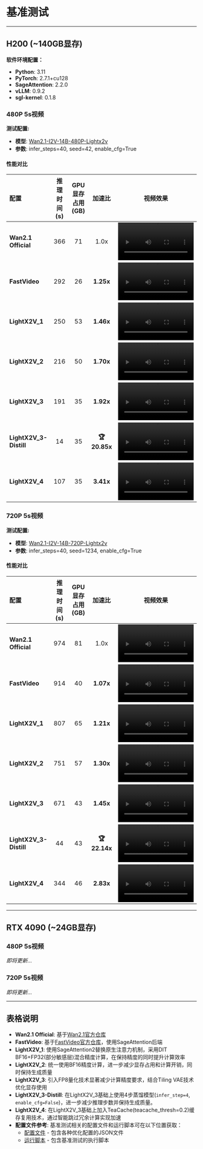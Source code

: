 # 基准测试

---

## H200 (~140GB显存)

**软件环境配置：**
- **Python**: 3.11
- **PyTorch**: 2.7.1+cu128
- **SageAttention**: 2.2.0
- **vLLM**: 0.9.2
- **sgl-kernel**: 0.1.8

### 480P 5s视频

**测试配置:**
- **模型**: [Wan2.1-I2V-14B-480P-Lightx2v](https://huggingface.co/lightx2v/Wan2.1-I2V-14B-480P-Lightx2v)
- **参数**: infer_steps=40, seed=42, enable_cfg=True

#### 性能对比

| 配置 | 推理时间(s) | GPU显存占用(GB) | 加速比 | 视频效果 |
|:-----|:----------:|:---------------:|:------:|:--------:|
| **Wan2.1 Official** | 366 | 71 | 1.0x | <video src="https://github.com/user-attachments/assets/24fb112e-c868-4484-b7f0-d9542979c2c3" width="200px"></video> |
| **FastVideo** | 292 | 26 | **1.25x** | <video src="https://github.com/user-attachments/assets/26c01987-441b-4064-b6f4-f89347fddc15" width="200px"></video> |
| **LightX2V_1** | 250 | 53 | **1.46x** | <video src="https://github.com/user-attachments/assets/7bffe48f-e433-430b-91dc-ac745908ba3a" width="200px"></video> |
| **LightX2V_2** | 216 | 50 | **1.70x** | <video src="https://github.com/user-attachments/assets/0a24ca47-c466-433e-8a53-96f259d19841" width="200px"></video> |
| **LightX2V_3** | 191 | 35 | **1.92x** | <video src="https://github.com/user-attachments/assets/970c73d3-1d60-444e-b64d-9bf8af9b19f1" width="200px"></video> |
| **LightX2V_3-Distill** | 14 | 35 | **🏆 20.85x** | <video src="https://github.com/user-attachments/assets/b4dc403c-919d-4ba1-b29f-ef53640c0334" width="200px"></video> |
| **LightX2V_4** | 107 | 35 | **3.41x** | <video src="https://github.com/user-attachments/assets/49cd2760-4be2-432c-bf4e-01af9a1303dd" width="200px"></video> |

### 720P 5s视频

**测试配置:**
- **模型**: [Wan2.1-I2V-14B-720P-Lightx2v](https://huggingface.co/lightx2v/Wan2.1-I2V-14B-720P-Lightx2v)
- **参数**: infer_steps=40, seed=1234, enable_cfg=True

#### 性能对比


| 配置 | 推理时间(s) | GPU显存占用(GB) | 加速比 | 视频效果 |
|:-----|:----------:|:---------------:|:------:|:--------:|
| **Wan2.1 Official** | 974 | 81 | 1.0x | <video src="https://github.com/user-attachments/assets/a28b3956-ec52-4a8e-aa97-c8baf3129771" width="200px"></video> |
| **FastVideo** | 914 | 40 | **1.07x** | <video src="https://github.com/user-attachments/assets/bd09a886-e61c-4214-ae0f-6ff2711cafa8" width="200px"></video> |
| **LightX2V_1** | 807 | 65 | **1.21x** | <video src="https://github.com/user-attachments/assets/a79aae87-9560-4935-8d05-7afc9909e993" width="200px"></video> |
| **LightX2V_2** | 751 | 57 | **1.30x** | <video src="https://github.com/user-attachments/assets/cb389492-9b33-40b6-a132-84e6cb9fa620" width="200px"></video> |
| **LightX2V_3** | 671 | 43 | **1.45x** | <video src="https://github.com/user-attachments/assets/71c3d085-5d8a-44e7-aac3-412c108d9c53" width="200px"></video> |
| **LightX2V_3-Distill** | 44 | 43 | **🏆 22.14x** | <video src="https://github.com/user-attachments/assets/9fad8806-938f-4527-b064-0c0b58f0f8c2" width="200px"></video> |
| **LightX2V_4** | 344 | 46 | **2.83x** | <video src="https://github.com/user-attachments/assets/c744d15d-9832-4746-b72c-85fa3b87ed0d" width="200px"></video> |

---

## RTX 4090 (~24GB显存)

### 480P 5s视频

*即将更新...*

### 720P 5s视频

*即将更新...*

---

## 表格说明

- **Wan2.1 Official**: 基于[Wan2.1官方仓库](https://github.com/Wan-Video/Wan2.1)
- **FastVideo**: 基于[FastVideo官方仓库](https://github.com/hao-ai-lab/FastVideo)，使用SageAttention后端
- **LightX2V_1**: 使用SageAttention2替换原生注意力机制，采用DIT BF16+FP32(部分敏感层)混合精度计算，在保持精度的同时提升计算效率
- **LightX2V_2**: 统一使用BF16精度计算，进一步减少显存占用和计算开销，同时保持生成质量
- **LightX2V_3**: 引入FP8量化技术显著减少计算精度要求，结合Tiling VAE技术优化显存使用
- **LightX2V_3-Distill**: 在LightX2V_3基础上使用4步蒸馏模型(`infer_step=4`, `enable_cfg=False`)，进一步减少推理步数并保持生成质量。
- **LightX2V_4**: 在LightX2V_3基础上加入TeaCache(teacache_thresh=0.2)缓存复用技术，通过智能跳过冗余计算实现加速
- **配置文件参考**: 基准测试相关的配置文件和运行脚本可在以下位置获取：
  - [配置文件](https://github.com/ModelTC/LightX2V/tree/main/configs/bench) - 包含各种优化配置的JSON文件
  - [运行脚本](https://github.com/ModelTC/LightX2V/tree/main/scripts/bench) - 包含基准测试的执行脚本
